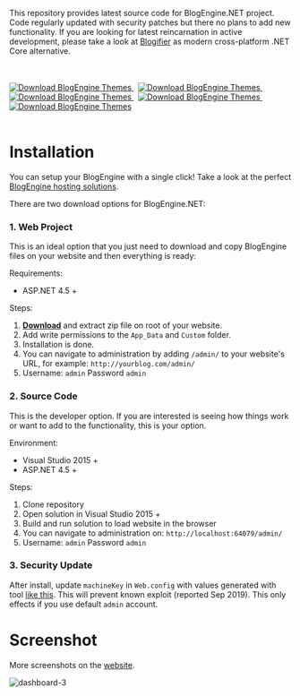 This repository provides latest source code for BlogEngine.NET project. 
Code regularly updated with security patches but there no plans to add new functionality.
If you are looking for latest reincarnation in active development, please take a look at [Blogifier](https://github.com/blogifierdotnet/Blogifier) as modern cross-platform .NET Core alternative.
 

<br>
<br>

<a href="https://blogengine.io/" target="_blank">
<img src="https://blogengine.io/files/images/github/btn01.png" alt="Download BlogEngine Themes">
</a> &nbsp;
<a href="https://blogengine.io/features/" target="_blank">
<img src="https://blogengine.io/files/images/github/btn02.png" alt="Download BlogEngine Themes">
</a> &nbsp;
<a href="https://blogengine.io/themes/" target="_blank">
<img src="https://blogengine.io/files/images/github/btn03.png" alt="Download BlogEngine Themes">
</a> &nbsp;
<a href="https://blogengine.io/docs/" target="_blank">
<img src="https://blogengine.io/files/images/github/btn04.png" alt="Download BlogEngine Themes">
</a> &nbsp;
<a href="https://blogengine.io/donate/" target="_blank">
<img src="https://blogengine.io/files/images/github/btn05.png" alt="Download BlogEngine Themes">
</a>

<br>
<br>





# Installation

You can setup your BlogEngine with a single click!
Take a look at the perfect [BlogEngine hosting solutions](https://www.a2hosting.com/blogengine-net-hosting).


There are two download options for BlogEngine.NET:

### 1. Web Project
This is an ideal option that you just need to download and copy BlogEngine files on your website and then everything is ready:

Requirements:
  * ASP.NET 4.5 +

Steps:
1. **[Download](https://github.com/rxtur/BlogEngine.NET/releases/download/v3.3.6.0/3360.zip)** and extract zip file on root of your website.
2. Add write permissions to the `App_Data` and `Custom` folder.
3. Installation is done.
4. You can navigate to administration by adding `/admin/` to your website's URL, for example: `http://yourblog.com/admin/`
5. Username: `admin` Password `admin`


### 2. Source Code
This is the developer option. If you are interested is seeing how things work or want to add to the functionality, this is your option.

Environment:
  * Visual Studio 2015 +
  * ASP.NET 4.5 +

Steps:
  1. Clone repository
  2. Open solution in Visual Studio 2015 +
  3. Build and run solution to load website in the browser
  4. You can navigate to administration on: `http://localhost:64079/admin/`
  5. Username: `admin` Password `admin`

### 3. Security Update
After install, update `machineKey` in `Web.config` with values generated with tool [like this](https://www.allkeysgenerator.com/Random/ASP-Net-MachineKey-Generator.aspx). This will prevent known exploit (reported Sep 2019). This only effects if you use default `admin` account.

# Screenshot
More screenshots on the [website](https://blogengine.io).

![dashboard-3](https://cloud.githubusercontent.com/assets/1932785/11760070/0012f9d8-a052-11e5-84a8-e9097cb85f23.png)
